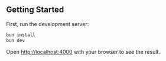 ## Getting Started

First, run the development server:

```bash
bun install
bun dev
```

Open [http://localhost:4000](http://localhost:4000) with your browser to see the result.